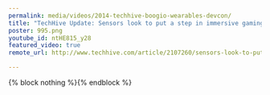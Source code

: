 ```yaml
---
permalink: media/videos/2014-techhive-boogio-wearables-devcon/
title: "TechHive Update: Sensors look to put a step in immersive gaming"
poster: 995.png
youtube_id: ntHE815_y28
featured_video: true
remote_url: http://www.techhive.com/article/2107260/sensors-look-to-put-a-step-in-immersive-gaming.html

---
```

{% block nothing %}{% endblock %}



